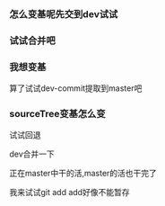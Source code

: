 ### 怎么变基呢先交到dev试试
### 试试合并吧
### 我想变基

算了试试dev-commit提取到master吧


### sourceTree变基怎么变

试试回退



dev合并一下


正在master中干的活,master的活也干完了

我来试试git add
add好像不能暂存



